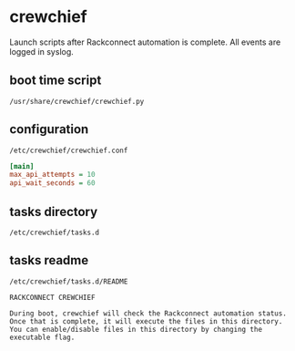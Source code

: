 # crewchief

Launch scripts after Rackconnect automation is complete.  All events are logged in syslog.

## boot time script

```
/usr/share/crewchief/crewchief.py
```

## configuration

```
/etc/crewchief/crewchief.conf
```
```ini
[main]
max_api_attempts = 10
api_wait_seconds = 60
```

## tasks directory

```
/etc/crewchief/tasks.d
```

## tasks readme

```
/etc/crewchief/tasks.d/README
```

```
RACKCONNECT CREWCHIEF

During boot, crewchief will check the Rackconnect automation status.
Once that is complete, it will execute the files in this directory.
You can enable/disable files in this directory by changing the executable flag.
```
